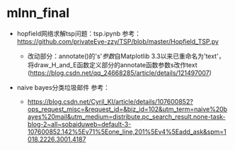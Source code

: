 # mlnn_final
- hopfield网络求解tsp问题：tsp.ipynb
参考：https://github.com/privateEye-zzy/TSP/blob/master/Hopfield_TSP.py
  - 改动部分：annotate()的's'*参数*自Matplotlib 3.3以来已重命名为'text'，将draw_H_and_E函数定义部分的annotate函数参数s改作text
    (https://blog.csdn.net/qq_24668285/article/details/121497007)

- naive bayes分类垃圾邮件
参考：
  - https://blog.csdn.net/Cyril_KI/article/details/107600852?ops_request_misc=&request_id=&biz_id=102&utm_term=naive%20bayes%20mail&utm_medium=distribute.pc_search_result.none-task-blog-2~all~sobaiduweb~default-3-107600852.142%5Ev71%5Eone_line,201%5Ev4%5Eadd_ask&spm=1018.2226.3001.4187
